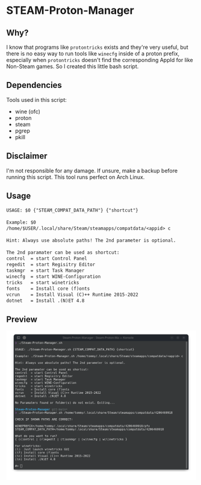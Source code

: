 # STEAM-Proton-Manager

## Why?

I know that programs like `protontricks` exists and they're very useful, but there is no easy way to run tools like `winecfg` inside of a proton prefix, especially when `protontricks` doesn't find the corresponding AppId for like Non-Steam games. So I created this little bash script.

## Dependencies

Tools used in this script:
* wine (ofc)
* proton
* steam
* pgrep
* pkill

## Disclaimer

I'm not responsible for any damage. If unsure, make a backup before running this script.
This tool runs perfect on Arch Linux.

## Usage
```
USAGE: $0 {"STEAM_COMPAT_DATA_PATH"} {"shortcut"}

Example: $0 /home/$USER/.local/share/Steam/steamapps/compatdata/<appid> c

Hint: Always use absolute paths! The 2nd parameter is optional.

The 2nd paramater can be used as shortcut:
control  = start Control Panel
regedit  = start Regisitry Editor
taskmgr  = start Task Manager
winecfg  = start WINE-Configuration
tricks   = start winetricks
fonts    = Install core (f)onts
vcrun    = Install Visual (C)++ Runtime 2015-2022
dotnet   = Install .(N)ET 4.8
```

## Preview
![Steam Proton Manager - Menu](https://github.com/anonymouz-trash/steam-proton-manager/blob/main/preview.png?raw=true)
